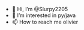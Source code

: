 - 👋 Hi, I’m @Slurpy2205
- 👀 I’m interested in py/java
- 📫 How to reach me olivier

<!---
Slurpy2205/Slurpy2205 is a ✨ special ✨ repository because its `README.md` (this file) appears on your GitHub profile.
You can click the Preview link to take a look at your changes.
--->
